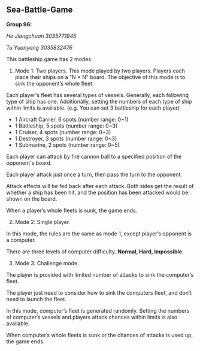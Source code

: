 ## Sea-Battle-Game

**Group 96:**

_He Jiangchuan 3035771945_

_Tu Yuanyang 3035832476_


This battleship game has 2 modes.

1. Mode 1:  Two players.
This mode played by two players. Players each place their ships on a "N * N" board. The objective of this mode is to sink the opponent’s whole fleet.

Each player's fleet has several types of vessels. Generally, each following type of ship has one. Additionally, setting the numbers of each type of ship within limits is available. (e.g. You can set 3 battleship for each player)

- 1 Aircraft Carrier, 6 spots   (number range: 0~1)
- 1 Battleship, 5 spots        (number range: 0~3)
- 1 Cruiser, 4 spots           (number range: 0~3)
- 1 Destroyer, 3 spots         (number range: 0~3)
- 1 Submarine, 2 spots         (number range: 0~5)

Each player can attack by fire cannon ball to a specified position of the opponent's board. 

Each player attack just once a turn, then pass the turn to the opponent.

Attack effects will be fed back after each attack. Both sides get the result of whether a ship has been hit, and the position has been attacked would be shown on the board.

When a player’s whole fleets is sunk, the game ends.


2. Mode 2: Single player.

In this mode, the rules are the same as mode 1, except player’s opponent is a computer.

There are three levels of computer difficulty. **Normal, Hard, Impossible.**


3. Mode 3: Challenge mode.

The player is provided with limited number of attacks to sink the computer’s fleet. 

The player just need to consider how to sink the computers fleet, and don’t need to launch the fleet.

In this mode, computer’s fleet is generated randomly. Setting the numbers of computer’s vessels and players attack chances within limits is also available.

When computer’s whole fleets is sunk or the chances of attacks is used up, the game ends.
